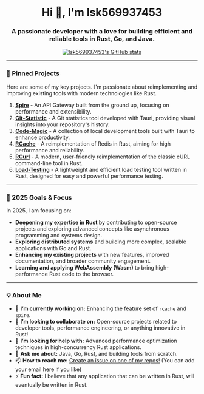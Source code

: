 <h1 align="center">Hi 👋, I'm lsk569937453</h1>
<h3 align="center">A passionate developer with a love for building efficient and reliable tools in Rust, Go, and Java.</h3>

<p align="center">
  <a href="https://github.com/lsk569937453">
    <img src="https://github-readme-stats.vercel.app/api/?username=lsk569937453&show_icons=true&title_color=F08C00&icon_color=FA8B00&text_color=F08C00&bg_color=151515&locale=en&hide_border=true" alt="lsk569937453's GitHub stats" />
  </a>
</p>

---

### 📌 Pinned Projects

Here are some of my key projects. I'm passionate about reimplementing and improving existing tools with modern technologies like Rust.

1.  **[Spire](https://github.com/lsk569937453/spire)** - An API Gateway built from the ground up, focusing on performance and extensibility.
2.  **[Git-Statistic](https://github.com/lsk569937453/git-statistic)** - A Git statistics tool developed with Tauri, providing visual insights into your repository's history.
3.  **[Code-Magic](https://github.com/lsk569937453/code-magic-public)** - A collection of local development tools built with Tauri to enhance productivity.
4.  **[RCache](https://github.com/lsk569937453/rcache)** - A reimplementation of Redis in Rust, aiming for high performance and reliability.
5.  **[RCurl](https://github.com/lsk569937453/rcurl)** - A modern, user-friendly reimplementation of the classic cURL command-line tool in Rust.
6.  **[Load-Testing](https://github.com/lsk569937453/loadTesting)** - A lightweight and efficient load testing tool written in Rust, designed for easy and powerful performance testing.

---

### 🚀 2025 Goals & Focus

In 2025, I am focusing on:

- **Deepening my expertise in Rust** by contributing to open-source projects and exploring advanced concepts like asynchronous programming and systems design.
- **Exploring distributed systems** and building more complex, scalable applications with Go and Rust.
- **Enhancing my existing projects** with new features, improved documentation, and broader community engagement.
- **Learning and applying WebAssembly (Wasm)** to bring high-performance Rust code to the browser.

---

### 💡 About Me

- 🔭 **I’m currently working on:** Enhancing the feature set of `rcache` and `spire`.
- 👯 **I’m looking to collaborate on:** Open-source projects related to developer tools, performance engineering, or anything innovative in Rust!
- 🤔 **I’m looking for help with:** Advanced performance optimization techniques in high-concurrency Rust applications.
- 💬 **Ask me about:** Java, Go, Rust, and building tools from scratch.
- 📫 **How to reach me:** [Create an issue on one of my repos!](https://github.com/lsk569937453/lsk569937453/issues) (You can add your email here if you like)
- ⚡ **Fun fact:** I believe that any application that can be written in Rust, will eventually be written in Rust.
